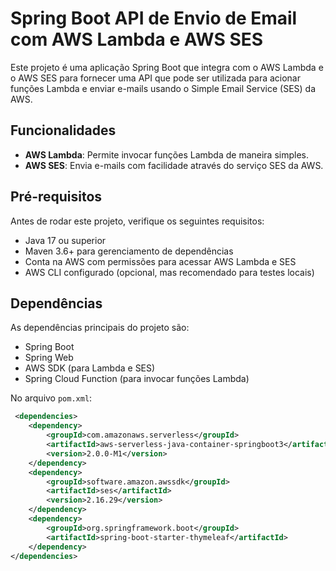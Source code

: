 # Spring Boot API de Envio de Email com AWS Lambda e AWS SES

Este projeto é uma aplicação Spring Boot que integra com o AWS Lambda e o AWS SES para fornecer uma API que pode ser utilizada para acionar funções Lambda e enviar e-mails usando o Simple Email Service (SES) da AWS.

## Funcionalidades

- **AWS Lambda**: Permite invocar funções Lambda de maneira simples.
- **AWS SES**: Envia e-mails com facilidade através do serviço SES da AWS.

## Pré-requisitos

Antes de rodar este projeto, verifique os seguintes requisitos:

- Java 17 ou superior
- Maven 3.6+ para gerenciamento de dependências
- Conta na AWS com permissões para acessar AWS Lambda e SES
- AWS CLI configurado (opcional, mas recomendado para testes locais)

## Dependências

As dependências principais do projeto são:

- Spring Boot
- Spring Web
- AWS SDK (para Lambda e SES)
- Spring Cloud Function (para invocar funções Lambda)

No arquivo `pom.xml`:

```xml
 <dependencies>
    <dependency>
        <groupId>com.amazonaws.serverless</groupId>
        <artifactId>aws-serverless-java-container-springboot3</artifactId>
        <version>2.0.0-M1</version>
    </dependency>
    <dependency>
        <groupId>software.amazon.awssdk</groupId>
        <artifactId>ses</artifactId>
        <version>2.16.29</version>
    </dependency>
    <dependency>
        <groupId>org.springframework.boot</groupId>
        <artifactId>spring-boot-starter-thymeleaf</artifactId>
    </dependency>
</dependencies>

